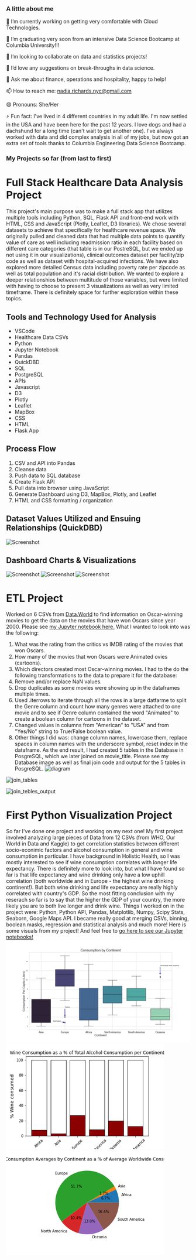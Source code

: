 ### A little about me
🔭 I’m currently working on getting very comfortable with Cloud Technologies.

🌱 I’m graduating very soon from an intensive Data Science Bootcamp at Columbia University!!!

👯 I’m looking to collaborate on data and statistics projects!

🤔 I’d love any suggestions on break-throughs in data science.

💬 Ask me about finance, operations and hospitality, happy to help!

📫 How to reach me: nadia.richards.nyc@gmail.com

😄 Pronouns: She/Her

⚡ Fun fact: I've lived in 4 different countries in my adult life. I'm now settled in the USA and have been here for the past 12 years. I love dogs and had a dachshund for a long time (can't wait to get another one). I've always worked with data and did complex analysis in all of my jobs, but now got an extra set of tools thanks to Columbia Engineering Data Science Bootcamp.

### My Projects so far (from last to first)

# Full Stack Healthcare Data Analysis Project

This project's main purpose was to make a full stack app that utilizes multiple tools including Python, SQL, Flask API and front-end work with HTML, CSS and JavaScript (Plotly, Leaflet, D3 libraries). We chose several datasets to achieve that specifically for healthcare revenue space. We originally pulled and cleaned data that had multiple data points to quantify value of care as well including readmission ratio in each facility based on different care categories (that table is in our PostreSQL, but we ended up not using it in our visualizations), clinical outcomes dataset  per facility/zip code as well as dataset with hospital-acquired infections. We have also explored more detailed Census data including poverty rate per zipcode as well as total population and it's racial distribution. We wanted to explore a deeper relationshios between multitude of those variables, but were limited with having to choose to present 3 visualizations as well as very limited timeframe. There is definitely space for further exploration within these topics. 

## Tools and Technology Used for Analysis

* VSCode
* Healthcare Data CSVs
* Python
* Jupyter Notebook
* Pandas
* QuickDBD
* SQL
* PostgreSQL
* APIs
* Javascript
* D3
* Plotly
* Leaflet
* MapBox
* CSS
* HTML
* Flask App


## Process Flow

1. CSV and API into Pandas
2. Cleanse data
3. Push data to SQL database
4. Create Flask API
5. Pull data into browser using JavaScript
6. Generate Dashboard using D3, MapBox, Plotly, and Leaflet
7. HTML and CSS formatting / organization


## Dataset Values Utilized and Ensuing Relationships (QuickDBD) 
![Screenshot](https://github.com/nadiarichards/project2/blob/main/Noah/QuickDBDv2.JPG)


## Dashboard Charts & Visualizations
![Screenshot](https://github.com/nadiarichards/project2/blob/main/Noah/first_third.png)
![Screenshot](https://github.com/nadiarichards/project2/blob/main/Noah/middle_third.png)
![Screenshot](https://github.com/nadiarichards/project2/blob/main/Noah/bottom_third.png)


# ETL Project

Worked on 6 CSVs from [Data.World](https://data.world/) to find information on Oscar-winning movies to get the data on the movies that have won Oscars since year 2000. Please see [my Jupyter notebook here.](https://github.com/nadiarichards/ETL-Project/blob/main/Nadia/Nadias_ETL_notebook.ipynb) What I wanted to look into was the following:
1. What was the rating from the critics vs IMDB rating of the movies that won Oscars.
2. How many of the movies that won Oscars were Animated ovies (cartoons).
3. Which directors created most Oscar-winning movies.
I had to the do the following transformations to the data to prepare it for the database:
1. Remove and/or replace NaN values.
2. Drop duplicates as some movies were showing up in the dataframes multiple times.
3. Used .iterrows to iterate through all the rows in a large datfarme to split the Genre column and count how many genres were attached to one movie and to see if Genre column contained the word "Animated" to create a boolean column for cartoons in the dataset.
4. Changed values in columns from "American" to "USA" and from "Yes/No" string to True/False boolean value.
5. Other things I did was: change column names, lowercase them, replace spaces in column names with the underscore symbol, reset index in the dataframe.
As the end result, I had created 5 tables in the Database in PosgreSQL, which we later joined on movie_title. 
Please see my Database image as well as final join code and output for the 5 tables in PosgreSQL.
![diagram](https://github.com/nadiarichards/ETL-Project/blob/main/Images/diagram.png/)

![join_tables](https://github.com/nadiarichards/ETL-Project/blob/main/Images/final_join_sql.png)

![join_tebles_output](https://github.com/nadiarichards/ETL-Project/blob/main/Images/final_join_output.png)

# First Python Visualization Project

So far I've done one project and working on my next one!
My first project involved analyzing large pieces of Data from 12 CSVs (from WHO, Our World in Data and Kaggle) to get correlation statistics between different socio-econimic factors and alcohol consumption in general and wine consumption in particular. I have background in Holistic Health, so I was mostly interested to see if wine consumption correlates with longer life expectancy. There is definitely more to look into, but what I have found so far is that life expectancy and wine drinking only have a low uphill correlation (both worldwide and in Europe - the highest wine drinking continent!). But both wine drinking and life expectancy are really highly correlated with country's GDP. So the most fitting conclusion with my reserach so far is to say that the higher the GDP of your country, the more likely you are to both live longer and drink wine. Things I worked on in the project were: Python, Python API, Pandas, Matplotlib, Numpy, Scipy Stats, Seaborn, Google Maps API. I became really good at merging CSVs, binning, boolean masks, regression and statistical analysis and much more!
Here is some visuals from my project! And feel free to [go here to see our Jupyter notebooks!](https://github.com/nadiarichards/data-analysis-project-1/tree/main/Finalized_project_work)
![](https://github.com/nadiarichards/data-analysis-project-1/blob/main/Finalized_project_work/Images/4_continent_boxplot.png)
![](https://github.com/nadiarichards/data-analysis-project-1/blob/main/Finalized_project_work/Images/wine_consumption%20as_%25_of_total_alcohol_consumption_per_continent_bar_graph.png)
![](https://github.com/nadiarichards/data-analysis-project-1/blob/main/Finalized_project_work/Images/wine_consumption_averages_by_continent_as_a_%25_of_total_worldwide_consumption_pie_chart.png)

